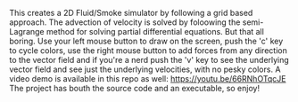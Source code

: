 This creates a 2D Fluid/Smoke simulator by following a grid based approach. The advection of velocity is solved by foloowing
the semi-Lagrange method for solving partial differential equations. But that all boring. Use your left mouse button to draw 
on the screen, push the 'c' key to cycle colors, use the right mouse button to add forces from any direction to the vector 
field and if you're a nerd push the 'v' key to see the underlying vector field and see just the underlying velocities,
with no pesky colors.
A video demo is available in this repo as well: https://youtu.be/66RNhOTqcJE
The project has bouth the source code and an executable, so enjoy!
